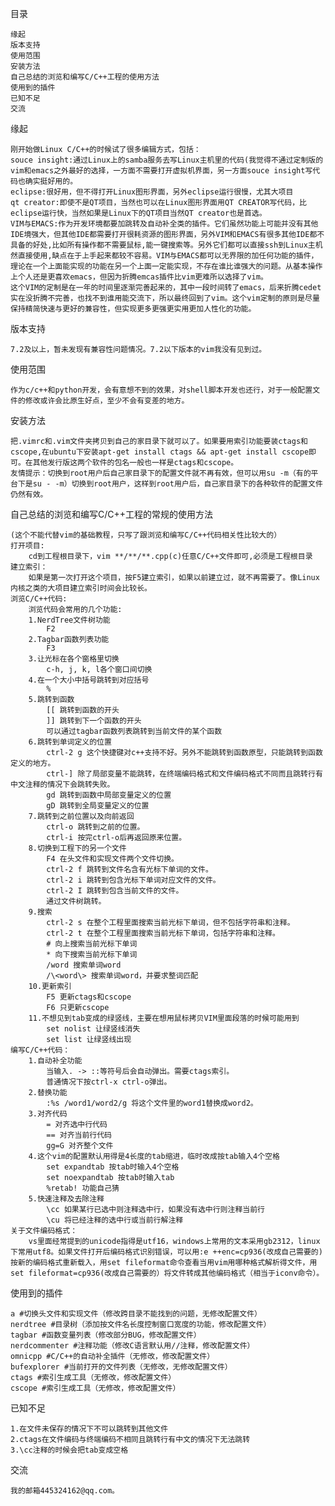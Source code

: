 目录

	缘起
	版本支持
	使用范围
	安装方法
	自己总结的浏览和编写C/C++工程的使用方法 
	使用到的插件
	已知不足
	交流


缘起

	刚开始做Linux C/C++的时候试了很多编辑方式，包括：
	souce insight:通过Linux上的samba服务去写Linux主机里的代码(我觉得不通过定制版的vim和emacs之外最好的选择，一方面不需要打开虚拟机界面，另一方面souce insight写代码也确实挺好用的。
	eclipse:很好用，但不得打开Linux图形界面，另外eclipse运行很慢，尤其大项目
	qt creator:即使不是QT项目，当然也可以在Linux图形界面用QT CREATOR写代码，比eclipse运行快，当然如果是Linux下的QT项目当然QT creator也是首选。
	VIM与EMACS:作为开发环境都要加跳转及自动补全类的插件。它们虽然功能上可能并没有其他IDE境强大，但其他IDE都需要打开很耗资源的图形界面，另外VIM和EMACS有很多其他IDE都不具备的好处,比如所有操作都不需要鼠标,能一键搜索等。另外它们都可以直接ssh到Linux主机然直接使用,缺点在于上手起来都较不容易。VIM与EMACS都可以无界限的加任何功能的插件，理论在一个上面能实现的功能在另一个上面一定能实现，不存在谁比谁强大的问题。从基本操作上个人还是更喜欢emacs，但因为折腾emcas插件比vim更难所以选择了vim。
	这个VIM的定制是在一年的时间里逐渐完善起来的，其中一段时间转了emacs，后来折腾cedet实在没折腾不完善，也找不到谁用能交流下，所以最终回到了vim。这个vim定制的原则是尽量保持精简快速与更好的兼容性，但实现更多更强更实用更加人性化的功能。


版本支持

	7.2及以上，暂未发现有兼容性问题情况。7.2以下版本的vim我没有见到过。


使用范围

	作为c/c++和python开发，会有意想不到的效果，对shell脚本开发也还行，对于一般配置文件的修改或许会比原生好点，至少不会有变差的地方。


安装方法

	把.vimrc和.vim文件夹拷贝到自己的家目录下就可以了。如果要用索引功能要装ctags和cscope,在ubuntu下安装apt-get install ctags && apt-get install cscope即可。在其他发行版这两个软件的包名一般也一样是ctags和cscope。
	友情提示：切换到root用户后自己家目录下的配置文件就不再有效，但可以用su -m（有的平台下是su - -m）切换到root用户，这样到root用户后，自己家目录下的各种软件的配置文件仍然有效。


自己总结的浏览和编写C/C++工程的常规的使用方法 

	(这个不能代替vim的基础教程，只写了跟浏览和编写C/C++代码相关性比较大的）
	打开项目:
		cd到工程根目录下，vim **/**/**.cpp(c)任意C/C++文件即可,必须是工程根目录
	建立索引：
		如果是第一次打开这个项目，按F5建立索引，如果以前建立过，就不再需要了。像Linux内核之类的大项目建立索引时间会比较长。
	浏览C/C++代码:
		浏览代码会常用的几个功能:
		1.NerdTree文件树功能 
			F2 
		2.Tagbar函数列表功能 
			F3 
		3.让光标在各个窗格里切换
			c-h, j, k, l各个窗口间切换
		4.在一个大小中括号跳转到对应括号
			%
		5.跳转到函数
			[[ 跳转到函数的开头
			]] 跳转到下一个函数的开头
			可以通过tagbar函数列表跳转到当前文件的某个函数
		6.跳转到单词定义的位置
			ctrl-2 g 这个快捷键对c++支持不好。另外不能跳转到函数原型，只能跳转到函数定义的地方。
			ctrl-] 除了局部变量不能跳转，在终端编码格式和文件编码格式不同而且跳转行有中文注释的情况下会跳转失败。
			gd 跳转到函数中局部变量定义的位置
			gD 跳转到全局变量定义的位置
		7.跳转到之前位置以及向前返回
			ctrl-o 跳转到之前的位置。
			ctrl-i 按完ctrl-o后再返回原来位置。
		8.切换到工程下的另一个文件
			F4 在头文件和实现文件两个文件切换。
			ctrl-2 f 跳转到文件名含有光标下单词的文件。
			ctrl-2 i 跳转到包含光标下单词对应文件的文件。
			ctrl-2 I 跳转到包含当前文件的文件。
			通过文件树跳转。
		9.搜索
			ctrl-2 s 在整个工程里面搜索当前光标下单词，但不包括字符串和注释。
			ctrl-2 t 在整个工程里面搜索当前光标下单词，包括字符串和注释。
			# 向上搜索当前光标下单词
			* 向下搜索当前光标下单词
			/word 搜索单词word
			/\<word\> 搜索单词word，并要求整词匹配
		10.更新索引
			F5 更新ctags和cscope 
			F6 只更新cscope
		11.不想见到tab变成的绿竖线，主要在想用鼠标拷贝VIM里面段落的时候可能用到
			set nolist 让绿竖线消失
			set list 让绿竖线出现
	编写C/C++代码：
		1.自动补全功能
			当输入. -> ::等符号后会自动弹出。需要ctags索引。
			普通情况下按ctrl-x ctrl-o弹出。
		2.替换功能
			:%s /word1/word2/g 将这个文件里的word1替换成word2。
		3.对齐代码
			= 对齐选中行代码
			== 对齐当前行代码
			gg=G 对齐整个文件
		4.这个vim的配置默认用得是4长度的tab缩进，临时改成按tab输入4个空格
			set expandtab 按tab时输入4个空格
			set noexpandtab 按tab时输入tab
			%retab! 功能自己猜
		5.快速注释及去除注释
			\cc 如果某行已选中则注释选中行，如果没有选中行则注释当前行
			\cu 将已经注释的选中行或当前行解注释
	关于文件编码格式：
		vs里面经常提到的unicode指得是utf16，windows上常用的文本采用gb2312，linux下常用utf8。如果文件打开后编码格式识别错误，可以用:e ++enc=cp936(改成自己需要的)按新的编码格式重新载入，用set fileformat命令查看当用vim用哪种格式解析得文件，用set fileformat=cp936(改成自己需要的）将文件转成其他编码格式（相当于iconv命令）。


使用到的插件

	a #切换头文件和实现文件（修改跨目录不能找到的问题，无修改配置文件）
	nerdtree #目录树（添加按文件名长度控制窗口宽度的功能，修改配置文件）
	tagbar #函数变量列表（修改部分BUG，修改配置文件）
	nerdcommenter #注释功能（修改C语言默认用//注释，修改配置文件）
	omnicpp #C/C++的自动补全插件（无修改，修改配置文件）
	bufexplorer #当前打开的文件列表（无修改，无修改配置文件）
	ctags #索引生成工具（无修改，修改配置文件）
	cscope #索引生成工具（无修改，修改配置文件）


已知不足

	1.在文件未保存的情况下不可以跳转到其他文件
	2.ctags在文件编码与终端编码不相同且跳转行有中文的情况下无法跳转
	3.\cc注释的时候会把tab变成空格


交流

	我的邮箱445324162@qq.com。
